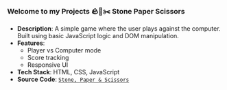 ### Welcome to my Projects 🪨📄✂️ Stone Paper Scissors
- **Description**: A simple game where the user plays against the computer. Built using basic JavaScript logic and DOM manipulation.
- **Features**:
  - Player vs Computer mode
  - Score tracking
  - Responsive UI
- **Tech Stack**: HTML, CSS, JavaScript
- **Source Code**: [`Stone, Paper & Scissors`](./Stone%2C%20Paper%20%26%20Scissors)
